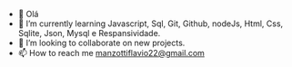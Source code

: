 - 👋 Olá
- 🌱 I’m currently learning Javascript, Sql, Git, Github, nodeJs, Html, Css, Sqlite, Json, Mysql e Respansividade.
- 💞️ I’m looking to collaborate on new projects.
- 📫 How to reach me manzottiflavio22@gmail.com

